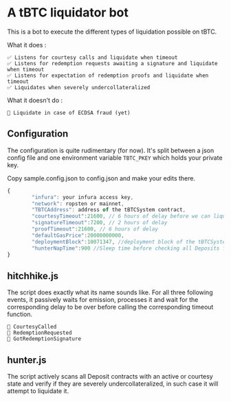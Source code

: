 # A tBTC liquidator bot

This is a bot to execute the different types of liquidation possible on tBTC.

What it does :

```
✅ Listens for courtesy calls and liquidate when timeout
✅ Listens for redemption requests awaiting a signature and liquidate when timeout
✅ Listens for expectation of redemption proofs and liquidate when timeout
✅ Liquidates when severely undercollateralized
```

What it doesn't do :
```
📌 Liquidate in case of ECDSA fraud (yet)
```

## Configuration

The configuration is quite rudimentary (for now). It's split between a json config file and one environment variable `TBTC_PKEY` which holds your private key.

Copy sample.config.json to config.json and make your edits there.

```javascript
{
        "infura": your infura access key,
        "network": ropsten or mainnet,
        "TBTCAddress": address of the tBTCSystem contract,
        "courtesyTimeout":21600, // 6 hours of delay before we can liquidate
        "signatureTimeout":7200, // 2 hours of delay
        "proofTimeout":21600, // 6 hours of delay
        "defaultGasPrice":20000000000,
        "deploymentBlock":10071347, //deployment block of the tBTCSystem contract
        "hunterNapTime":900 //Sleep time before checking all Deposits for severe undercollateralization
}
```

## hitchhike.js

The script does exactly what its name sounds like. For all three following events, it passively waits for emission, processes it and wait for the corresponding delay to be over before calling the corresponding timeout function.
```
🥇 CourtesyCalled
🥈 RedemptionRequested
🥉 GotRedemptionSignature
```

## hunter.js

The script actively scans all Deposit contracts with an active or courtesy state and verify if they are severely undercollateralized, in such case it will attempt to liquidate it.
